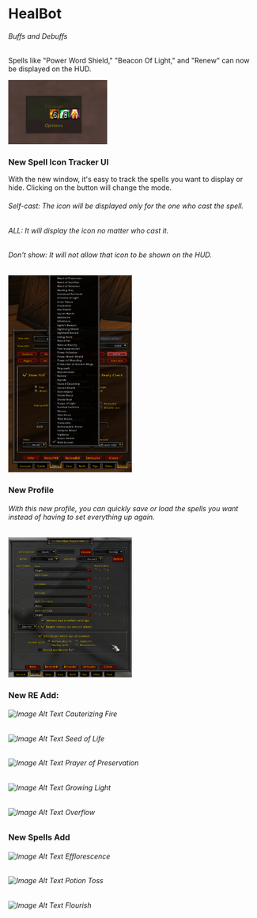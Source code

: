 # HealBot

###### Buffs and Debuffs
Spells like "Power Word Shield," "Beacon Of Light," and "Renew" can now be displayed on the HUD.

<img src="https://github.com/Rukstone/Healbot_Updateds/blob/Rukstone/Features_Updates/Images/Example_Spells_Displayed_on_HUD.png?raw=true" alt="Image Alt Text" style="width: 200px;">

### New Spell Icon Tracker UI
With the new window, it's easy to track the spells you want to display or hide. Clicking on the button will change the mode.
###### Self-cast: The icon will be displayed only for the one who cast the spell.
###### ALL: It will display the icon no matter who cast it.
###### Don't show: It will not allow that icon to be shown on the HUD.

<img src="https://github.com/Rukstone/Healbot_Updateds/blob/Rukstone/Features_Updates/Images/Old_HealBotTab_SpellTracker.png?raw=true" alt="Image Alt Text" style="width: 250px;">


### New Profile
###### With this new profile, you can quickly save or load the spells you want instead of having to set everything up again.

<img src="https://github.com/Rukstone/Healbot_Updateds/blob/Rukstone/Features_Updates/Images/Spell_Combo_Set_Profile.png?raw=true" alt="Image Alt Text" style="width: 250px;">


### New RE Add:
 ###### <img src="https://db.ascension.gg/static/images/wow/icons/large/spell_fire_flamebolt.jpg" alt="Image Alt Text" style="width: 25px;"> Cauterizing Fire
 ###### <img src="https://db.ascension.gg/static/images/wow/icons/large/spell_nature_regeneration_02.jpg" alt="Image Alt Text" style="width: 25px;"> Seed of Life
 ###### <img src="https://db.ascension.gg/static/images/wow/icons/large/ability_priest_spiritoftheredeemer.jpg" alt="Image Alt Text" style="width: 25px;"> Prayer of Preservation
 ###### <img src="https://db.ascension.gg/static/images/wow/icons/large/ability_paladin_lightoftheprotector.jpg" alt="Image Alt Text" style="width: 25px;"> Growing Light
 ###### <img src="https://db.ascension.gg/static/images/wow/icons/large/ability_mount_pandarenkitemount_green.jpg" alt="Image Alt Text" style="width: 25px;"> Overflow
### New Spells Add
 ###### <img src="https://db.ascension.gg/static/images/wow/icons/large/inv_misc_herb_talandrasrose.jpg" alt="Image Alt Text" style="width: 25px;"> Efflorescence
 ###### <img src="https://db.ascension.gg/static/images/wow/icons/large/ability_monk_drunkenhaze.jpg" alt="Image Alt Text" style="width: 25px;"> Potion Toss
 ###### <img src="https://db.ascension.gg/static/images/wow/icons/large/spell_druid_wildburst.jpg" alt="Image Alt Text" style="width: 25px;"> Flourish

 

